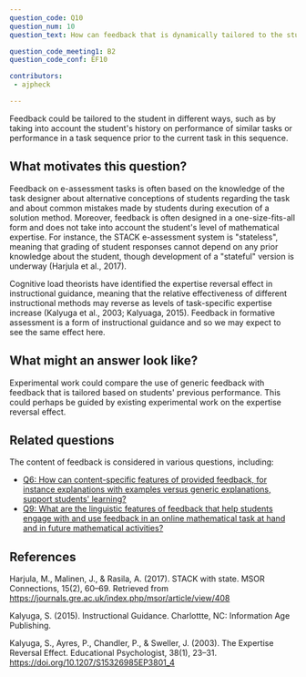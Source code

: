 ```yaml
---
question_code: Q10 
question_num: 10 
question_text: How can feedback that is dynamically tailored to the student's level of mathematical expertise help a student use feedback on mathematical tasks effectively? 

question_code_meeting1: B2
question_code_conf: EF10 

contributors:
 - ajpheck

---
```


Feedback could be tailored to the student in different ways, such as by taking into account the student's history on performance of similar tasks or performance in a task sequence prior to the current task in this sequence.

## What motivates this question?

Feedback on e-assessment tasks is often based on the knowledge of the task designer about alternative conceptions of students regarding the task and about common mistakes made by students during execution of a solution method.
Moreover, feedback is often designed in a one-size-fits-all form and does not take into account the student's level of mathematical expertise. For instance, the STACK e-assessment system is "stateless", meaning that grading of student responses cannot depend on any prior knowledge about the student, though development of a "stateful" version is underway (Harjula et al., 2017).

Cognitive load theorists have identified the expertise reversal effect in instructional guidance, meaning that the relative effectiveness of different instructional methods may reverse as levels of task-specific expertise increase (Kalyuga et al., 2003; Kalyuaga, 2015). Feedback in formative assessment is a form of instructional guidance and so we may expect to see the same effect here. 

## What might an answer look like?

Experimental work could compare the use of generic feedback with feedback that is tailored based on students' previous performance. This could perhaps be guided by existing experimental work on the expertise reversal effect.


## Related questions

The content of feedback is considered in various questions, including:

* [Q6: How can content-specific features of provided feedback, for instance explanations with examples versus generic explanations, support students' learning? ](Q6)
* [Q9: What are the linguistic features of feedback that help students engage with and use feedback in an online mathematical task at hand and in future mathematical activities? ](Q9)

## References


Harjula, M., Malinen, J., & Rasila, A. (2017). STACK with state. MSOR Connections, 15(2), 60–69. Retrieved from https://journals.gre.ac.uk/index.php/msor/article/view/408

Kalyuga, S. (2015). Instructional Guidance.  Charlottte, NC: Information Age Publishing.

Kalyuga, S., Ayres, P., Chandler, P., & Sweller, J. (2003). The Expertise Reversal Effect. Educational Psychologist, 38(1), 23–31. https://doi.org/10.1207/S15326985EP3801_4


